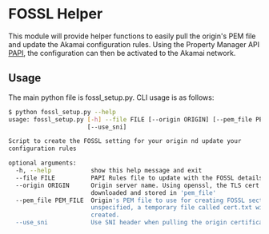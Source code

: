 # FOSSL Helper

This module will provide helper functions to easily pull the origin's PEM file and update the Akamai configuration rules. Using the Property Manager API [PAPI](https://developer.akamai.com/api/luna/papi/overview.html), the configuration can then be activated to the Akamai network.

## Usage
The main python file is fossl_setup.py. CLI usage is as follows:
```bash
$ python fossl_setup.py --help
usage: fossl_setup.py [-h] --file FILE [--origin ORIGIN] [--pem_file PEM_FILE]
                      [--use_sni]

Script to create the FOSSL setting for your origin nd update your
configuration rules

optional arguments:
  -h, --help           show this help message and exit
  --file FILE          PAPI Rules file to update with the FOSSL details
  --origin ORIGIN      Origin server name. Using openssl, the TLS cert will be
                       downloaded and stored in 'pem_file'
  --pem_file PEM_FILE  Origin's PEM file to use for creating FOSSL section. If
                       unspecified, a temporary file called cert.txt will be
                       created.
  --use_sni            Use SNI header when pulling the origin certificate
 ```